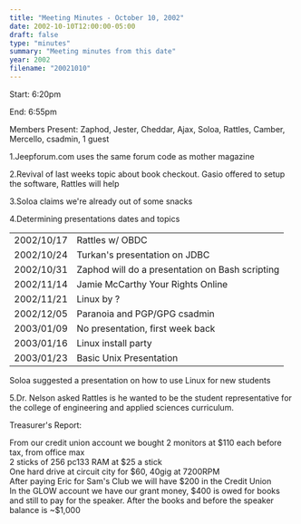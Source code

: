```yaml
---
title: "Meeting Minutes - October 10, 2002"
date: 2002-10-10T12:00:00-05:00
draft: false
type: "minutes"
summary: "Meeting minutes from this date"
year: 2002
filename: "20021010"
---
```


Start: 6:20pm </p><p>
End: 6:55pm </p><p>
Members Present: Zaphod, Jester, Cheddar, Ajax, Soloa, Rattles, Camber, Mercello, csadmin, 1 guest </p><p>
1.Jeepforum.com uses the same forum code as mother magazine </p><p>
2.Revival of last weeks topic about book checkout.  Gasio offered to setup the software, Rattles will help </p><p>
3.Soloa claims we're already out of some snacks </p><p>
4.Determining presentations dates and topics </p><p>
<table> <tr><td>2002/10/17</td><td>Rattles w/ OBDC</td></tr> <tr><td>2002/10/24</td><td>Turkan's presentation on JDBC</td></tr> <tr><td>2002/10/31</td><td>Zaphod will do a presentation on Bash scripting</td></tr> <tr><td>2002/11/14</td><td>Jamie McCarthy Your Rights Online</td></tr> <tr><td>2002/11/21</td><td>Linux by ?</td></tr> <tr><td>2002/12/05</td><td>Paranoia and PGP/GPG csadmin</td></tr> <tr><td>2003/01/09</td><td>No presentation, first week back</td></tr> <tr><td>2003/01/16</td><td>Linux install party</td></tr> <tr><td>2003/01/23</td><td>Basic Unix Presentation</td></tr> </table> </p><p>
Soloa suggested a presentation on how to use Linux for new students </p><p>
5.Dr. Nelson asked Rattles is he wanted to be the student representative  for the college of engineering and applied sciences curriculum. </p><p>
Treasurer's Report: </p><p>
From our credit union account we bought 2 monitors at $110 each before tax, from office max<br> 2 sticks of 256 pc133 RAM at $25 a stick<br> One hard drive at circuit city for $60, 40gig at 7200RPM<br> After paying Eric for Sam's Club we will have $200 in the Credit Union<br> In the GLOW account we have our grant money, $400 is owed for books and still to pay for the speaker.  After the books and before the speaker balance is ~$1,000<br> </p>
